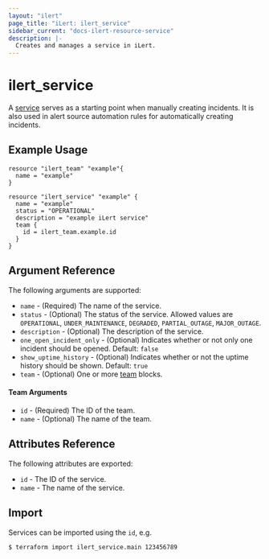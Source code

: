 ```yaml
---
layout: "ilert"
page_title: "iLert: ilert_service"
sidebar_current: "docs-ilert-resource-service"
description: |-
  Creates and manages a service in iLert.
---
```


# ilert_service

A [service](https://api.ilert.com/api-docs/#tag/Services) serves as a starting point when manually creating incidents. It is also used in alert source automation rules for automatically creating incidents.

## Example Usage

```hcl
resource "ilert_team" "example"{
  name = "example"
}

resource "ilert_service" "example" {
  name = "example"
  status = "OPERATIONAL"
  description = "example iLert service"
  team {
    id = ilert_team.example.id
  }
}
```

## Argument Reference

The following arguments are supported:

- `name` - (Required) The name of the service.
- `status` - (Optional) The status of the service. Allowed values are `OPERATIONAL`, `UNDER_MAINTENANCE`, `DEGRADED`, `PARTIAL_OUTAGE`, `MAJOR_OUTAGE`.
- `description` - (Optional) The description of the service.
- `one_open_incident_only` - (Optional) Indicates whether or not only one incident should be opened. Default: `false`
- `show_uptime_history` - (Optional) Indicates whether or not the uptime history should be shown. Default: `true`
- `team` - (Optional) One or more [team](#team-arguments) blocks.

#### Team Arguments

- `id` - (Required) The ID of the team.
- `name` - (Optional) The name of the team.

## Attributes Reference

The following attributes are exported:

- `id` - The ID of the service.
- `name` - The name of the service.

## Import

Services can be imported using the `id`, e.g.

```sh
$ terraform import ilert_service.main 123456789
```

